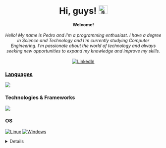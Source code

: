 <h1 align="center">Hi, guys! <img src="https://github-production-user-asset-6210df.s3.amazonaws.com/24524555/238178097-766d336d-b87d-44ba-807c-c51de2bc6b4d.gif" width="28px" alt="👋"></h1>

<p align="center">
    <b>Welcome!</b><br><br>
    <i>
       Hello! My name is Pedro and I'm a programming enthusiast. I have a degree in Science and Technology and I'm currently studying Computer Engineering. I'm passionate about the world of technology and always seeking new opportunities to expand my knowledge and improve my skills.<br>
    </i><br>
    <a href="https://www.linkedin.com/in/pedro-henrique-bezerra-fernandes-40275b22b/">
        <img src="https://img.shields.io/badge/LinkedIn-blue?style=flat-square&logo=linkedin" alt="LinkedIn">
    
</p>

### Languages
[![](https://skillicons.dev/icons?i=python,java,cpp,javascript,php&perline=6)](https://skillicons.dev)


### Technologies & Frameworks
[![](https://skillicons.dev/icons?i=aws,react,spring,mysql,nodejs,django,typescript,html,css&perline=6)](https://skillicons.dev)


### OS
[![Linux](https://img.shields.io/badge/linux-black?style=for-the-badge&logo=Linux)](https://github.com/PedroHenrique18)
[![Windows](https://img.shields.io/badge/Windows-black?style=for-the-badge&logo=Windows)](https://github.com/PedroHenrique18)

<details>
<p align="center">
  <a href="https://github.com/PedroHenrique18">
    <img src="http://github-profile-summary-cards.vercel.app/api/cards/profile-details?username=PedroHenrique18&theme=transparent" />
  </a>
  <a href="https://github.com/PedroHenrique18">
    <img src="https://github-readme-streak-stats.herokuapp.com/?user=PedroHenrique18&hide_border=true&card_width=338&theme=transparent" />
  </a>
  <a href="https://github.com/PedroHenrique18">
    <img src="http://github-profile-summary-cards.vercel.app/api/cards/stats?username=PedroHenrique18&theme=transparent" />
  </a>
  <a href="https://github.com/PedroHenrique18">
    <img src="https://github-readme-stats.vercel.app/api/top-langs/?username=PedroHenrique18&layout=compact" />
  </a>
</p>
</details>

<!--
**PedroHenrique18/PedroHenrique18** is a ✨ _special_ ✨ repository because its `README.md` (this file) appears on your GitHub profile.

Here are some ideas to get you started:

- 🔭 I’m currently working on ...
- 🌱 I’m currently learning ...
- 👯 I’m looking to collaborate on ...
- 🤔 I’m looking for help with ...
- 💬 Ask me about ...
- 📫 How to reach me: ...
- 😄 Pronouns: ...
- ⚡ Fun fact: ...
-->
